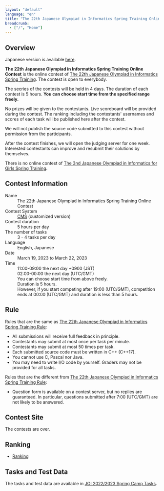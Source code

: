 ```yaml
---
layout: "default"
language: "en"
title: "The 22th Japanese Olympiad in Informatics Spring Training Online Contest"
breadcrumb:
  - ["/", "Home"]
---
```


## Overview

Japanese version is available [here](./index.html).

**The 22th Japanese Olympiad in Informatics Spring Training Online Contest** is the online contest of [The 22th Japanese Olympiad in Informatics Spring Training](https://www.ioi-jp.org/camp/2023/2023-sp_camp-rules.html).
The contest is open to everybody.

The secries of the contests will be held in 4 days. The duration of each contest is 5 hours. **You can choose start time from the specified range freely.**

No prizes will be given to the contestants. Live scoreboard will be provided during the contest. The ranking including the contestants' usernames and scores of each task will be published here after the contest.

We will not publish the source code submitted to this contest without permission from the participants.

After the contest finishes, we will open the judging server for one week. Interested contestants can improve and resubmit their solutions by themselves.

There is no online contest of [The 3nd Japanese Olympiad in Informatics for Girls Spring Training](https://www.ioi-jp.org/joig-camp/2023/2023-joig-sp_camp-rules.html).

## Contest Information

<dl>
  <dt>Name</dt>
    <dd>The 22th Japanese Olympiad in Informatics Spring Training Online Contest</dd>

  <dt>Contest System</dt>
  <dd>
  <a href="https://github.com/cms-dev/cms/">CMS</a> (customized version)
  </dd>

  <dt>Contest duration</dt>
  <dd>5 hours per day</dd>

  <dt>The number of tasks</dt>
  <dd>3 - 4 tasks per day</dd>

  <dt>Language</dt>
  <dd>English, Japanese</dd>

  <dt>Date</dt>
  <dd>March 19, 2023 to March 22, 2023</dd>

  <dt>Time</dt>
  <dd>11:00-09:00 the next day +0900 (JST)</dd>
  <dd>02:00-00:00 the next day (UTC/GMT)</dd>
  <dd>You can choose start time from above freely.</dd>
  <dd>Duration is 5 hours.</dd>
  <dd>However, if you start competing after 19:00 (UTC/GMT), competition ends at 00:00 (UTC/GMT) and duration is less than 5 hours.</dd>
</dl>

## Rule

Rules that are the same as [The 22th Japanese Olympiad in Informatics Spring Training Rule](https://www.ioi-jp.org/camp/2023/2023-sp_camp-rules.html):

- All submissions will receive full feedback in principle.
- Contestants may submit at most once per task per minute.
- Contestants may submit at most 50 times per task.
- Each submitted source code must be written in C++ (C++17).
- You cannot use C, Pascal nor Java.
- You may need to write I/O code by yourself. Graders may not be provided for all tasks.

Rules that are the different from [The 22th Japanese Olympiad in Informatics Spring Training Rule](https://www.ioi-jp.org/camp/2023/2023-sp_camp-rules.html):

- Question form is available on a contest server, but no replies are guaranteed. In particular, questions submitted after 7:00 (UTC/GMT) are not likely to be answered.

## Contest Site

The contests are over.

## Ranking

- [Ranking](ranking.html)

## Tasks and Test Data

The tasks and test data are available in [JOI 2022/2023 Spring Camp Tasks](https://www.ioi-jp.org/camp/2023/2023-sp-tasks/index.html).

